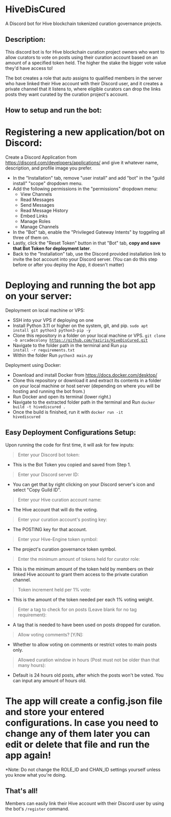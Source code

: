 # HiveDisCured
A Discord bot for Hive blockchain tokenized curation governance projects.


## Description:
This discord bot is for Hive blockchain curation project owners who want to allow curators to vote on posts using their curation account based on an amount of a specified token held. The higher the stake the bigger vote value they'd have access to!

The bot creates a role that auto assigns to qualified members in the server who have linked their Hive account with their Discord user, and it creates a private channel that it listens to, where eligible curators can drop the links posts they want curated by the curation project's account.


## How to setup and run the bot:
# Registering a new application/bot on Discord:
Create a Discord Application from https://discord.com/developers/applications/ and give it whatever name, description, and profile image you prefer.
- In the "Installation" tab, remove "user install" and add "bot" in the "guild install" "scope" dropdown menu.
- Add the following permissions in the "permissions" dropdown menu:
  - View Channels
  - Read Messages
  - Send Messages
  - Read Message History
  - Embed Links
  - Manage Roles
  - Manage Channels
- In the "Bot" tab, enable the "Privileged Gateway Intents" by toggeling all three of them on.
- Lastly, click the "Reset Token" button in that "Bot" tab, **copy and save that Bot Token for deployment later**.
- Back to the "Installation" tab, use the Discord provided installation link to invite the bot account into your Discord server. (You can do this step before or after you deploy the App, it doesn't matter)

# Deploying and running the bot app on your server:

Deployment on local machine or VPS:
- SSH into your VPS if deploying on one
- Install Python 3.11 or higher on the system, git, and pip. <code>sudo apt install git python3 python3-pip -y</code>
- Clone this repository in a folder on your local machine or VPS. <code>git clone -b arcadecolony https://github.com/Yaziris/HiveDisCured.git</code>
- Navigate to the folder path in the terminal and Run <code>pip install -r requirements.txt</code>
- Within the folder Run <code>python3 main.py</code>

Deployment using Docker:
- Download and install Docker from https://docs.docker.com/desktop/
- Clone this repository or download it and extract its contents in a folder on your local machine or host server (depending on where you will be hosting and running the bot from.)
- Run Docker and open its terminal (lower right.)
- Navigate to the extracted folder path in the terminal and Run <code>docker build -t hivediscured .</code>
- Once the build is finished, run it with <code>docker run -it hivediscured</code>

## Easy Deployment Configurations Setup:
Upon running the code for first time, it will ask for few inputs:
> Enter your Discord bot token:

- This is the Bot Token you copied and saved from Step 1.

> Enter your Discord server ID:

- You can get that by right clicking on your Discord server's icon and select "Copy Guild ID".

> Enter your Hive curation account name:
 
- The Hive account that will do the voting.

> Enter your curation account's posting key:

- The POSTING key for that account.

> Enter your Hive-Engine token symbol:

- The project's curation governance token symbol.

> Enter the minimum amount of tokens held for curator role:

- This is the minimum amount of the token held by members on their linked Hive account to grant them access to the private curation channel.

> Token increment held per 1% vote:

- This is the amount of the token needed per each 1% voting weight.

> Enter a tag to check for on posts (Leave blank for no tag requirement):

- A tag that is needed to have been used on posts dropped for curation.

> Allow voting comments? [Y/N]:

- Whether to allow voting on comments or restrict votes to main posts only.

> Allowed curation window in hours (Post must not be older than that many hours):

- Default is 24 hours old posts, after which the posts won't be voted. You can input any amount of hours old.

# The app will create a config.json file and store your entered configurations. In case you need to change any of them later you can edit or delete that file and run the app again!
*Note: Do not change the ROLE_ID and CHAN_ID settings yourself unless you know what you're doing. 

## That's all!
Members can easily link their Hive account with their Discord user by using the bot's <code>/register</code> command.
